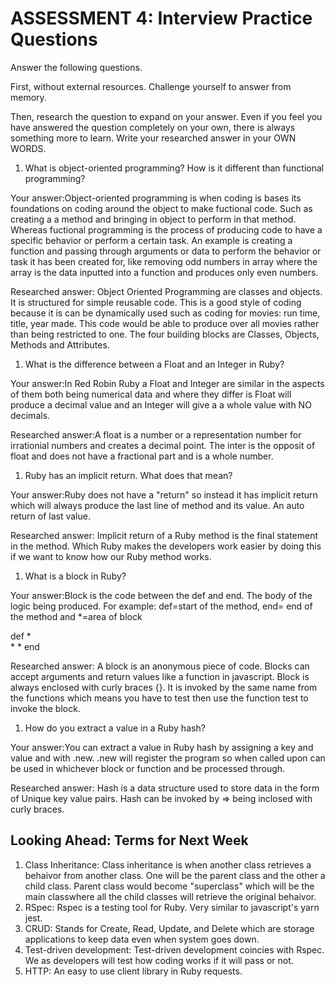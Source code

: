 # ASSESSMENT 4: Interview Practice Questions

Answer the following questions.

First, without external resources. Challenge yourself to answer from memory.

Then, research the question to expand on your answer. Even if you feel you have answered the question completely on your own, there is always something more to learn. Write your researched answer in your OWN WORDS.

1. What is object-oriented programming? How is it different than functional programming?

Your answer:Object-oriented programming is when coding is bases its foundations on coding around the object to make fuctional code. Such as creating a a method and bringing in object to perform in that method. Whereas fuctional programming is the process of producing code to have a specific behavior or perform a certain task. An example is creating a function and passing through arguments or data to perform the behavior or task it has been created for, like removing odd numbers in array where the array is the data inputted into a function and produces only even numbers.

Researched answer: Object Oriented Programming are classes and objects. It is structured for simple reusable code. This is a good style of coding because it is can be dynamically used such as coding for movies: run time, title, year made. This code would be able to produce over all movies rather than being restricted to one. The four building blocks are Classes, Objects, Methods and Attributes.

1. What is the difference between a Float and an Integer in Ruby?

Your answer:In Red Robin Ruby a Float and Integer are similar in the aspects of them both being numerical data and where they differ is Float will produce a decimal value and an Integer will give a a whole value with NO decimals.

Researched answer:A float is a number or a representation number for irrationial numbers and creates a decimal point. The inter is the opposit of float and does not have a fractional part and is a whole number.

1. Ruby has an implicit return. What does that mean?

Your answer:Ruby does not have a "return" so instead it has implicit return which will always produce the last line of method and its value. An auto return of last value.

Researched answer: Implicit return of a Ruby method is the final statement in the method. Which Ruby makes the developers work easier by doing this if we want to know how our Ruby method works.

1. What is a block in Ruby?

Your answer:Block is the code between the def and end.  The body of the logic being produced. For example: def=start of the method, end= end of the method and *=area of block

def
*       
*
*
end

Researched answer: A block is an anonymous piece of code. Blocks can accept arguments and return values like a function in javascript. Block is always enclosed with curly braces {}. It is invoked by the same name from the functions which means you have to test then use the function test to invoke the block.

1. How do you extract a value in a Ruby hash?

Your answer:You can extract a value in Ruby hash by assigning a key and value and with .new. .new will register the program so when called upon can be used in whichever block or function and be processed through.

Researched answer: Hash is a data structure used to store data in the form of Unique key value pairs.  Hash can be invoked by => being inclosed with curly braces.

## Looking Ahead: Terms for Next Week

1. Class Inheritance:
Class inheritance is when  another class retrieves a behaivor from another class. One will be the parent class and the other a child class. Parent class would become "superclass" which will be the main classwhere all the child classes will retrieve the original behaivor.
2. RSpec:
Rspec is a testing tool for Ruby. Very similar to javascript's yarn jest.
3. CRUD:
Stands for Create, Read, Update, and Delete which are storage applications to keep data even when system goes down. 
4. Test-driven development:
Test-driven development coincies with Rspec. We as developers will test how coding works if it will pass or not.
5. HTTP:
An easy to use client library in Ruby requests.